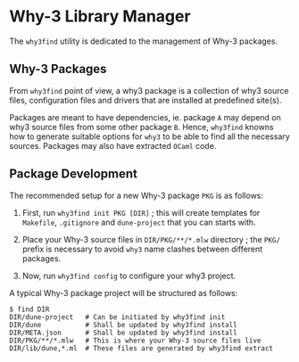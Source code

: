 # Why-3 Library Manager

The `why3find` utility is dedicated to the management of Why-3 packages.

## Why-3 Packages

From `why3find` point of view, a why3 package is a collection of why3 source
files, configuration files and drivers that are installed at predefined site(s).

Packages are meant to have dependencies, ie. package `A` may depend on
why3 source files from some other package `B`. Hence, `why3find` knowns how to
generate suitable options for `why3` to be able to find all the necessary sources.
Packages may also have extracted `OCaml` code.

## Package Development

The recommended setup for a new Why-3 package `PKG` is as follows:

1. First, run `why3find init PKG [DIR]` ; this will create templates for
   `Makefile`, `.gitignore` and `dune-project` that you can starts with.

2. Place your Why-3 source files in `DIR/PKG/**/*.mlw` directory ; the `PKG/`
   prefix is necessary to avoid `why3` name clashes between different packages.

3. Now, run `why3find config` to configure your why3 project.

A typical Why-3 package project will be structured as follows:

```
$ find DIR
DIR/dune-project   # Can be initiated by why3find init
DIR/dune           # Shall be updated by why3find install
DIR/META.json      # Shall be updated by why3find install
DIR/PKG/**/*.mlw   # This is where your Why-3 source files live
DIR/lib/dune,*.ml  # These files are generated by why3find extract
```
